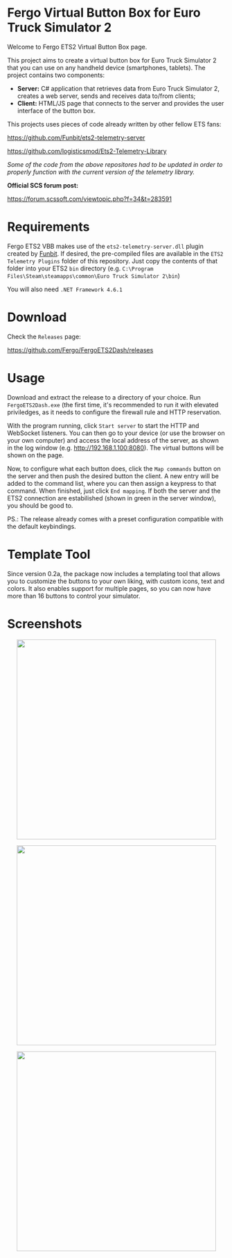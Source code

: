 
# Fergo Virtual Button Box for Euro Truck Simulator 2

Welcome to Fergo ETS2 Virtual Button Box page. 

This project aims to create a virtual button box for Euro Truck Simulator 2 that you can use on any handheld device (smartphones, tablets). The project contains two components:

* **Server:** C# application that retrieves data from Euro Truck Simulator 2, creates a web server, sends and receives data to/from clients;
* **Client:** HTML/JS page that connects to the server and provides the user interface of the button box.

This projects uses pieces of code already written by other fellow ETS fans:

https://github.com/Funbit/ets2-telemetry-server

https://github.com/logisticsmod/Ets2-Telemetry-Library

*Some of the code from the above repositores had to be updated in order to properly function with the current version of the telemetry library.*

**Official SCS forum post:**

https://forum.scssoft.com/viewtopic.php?f=34&t=283591

# Requirements

Fergo ETS2 VBB makes use of the `ets2-telemetry-server.dll` plugin created by [Funbit](https://github.com/Funbit). If desired, the pre-compiled files are available in the `ETS2 Telemetry Plugins` folder of this repository. Just copy the contents of that folder into your ETS2 `bin` directory (e.g. `C:\Program Files\Steam\steamapps\common\Euro Truck Simulator 2\bin`)

You will also need `.NET Framework 4.6.1`

# Download 

Check the `Releases` page:

https://github.com/Fergo/FergoETS2Dash/releases

# Usage

Download and extract the release to a directory of your choice. Run `FergoETS2Dash.exe` (the first time, it's recommended to run it with elevated priviledges, as it needs to configure the firewall rule and HTTP reservation.

With the program running, click `Start server` to start the HTTP and WebSocket listeners. You can then go to your device (or  use the browser on your own computer) and access the local address of the server, as shown in the log window (e.g. http://192.168.1.100:8080). The virtual buttons will be shown on the page. 

Now, to configure what each button does, click the `Map commands` button on the server and then push the desired button the client. A new entry will be added to the command list, where you can then assign a keypress to that command. When finished, just click `End mapping`. If both the server and the ETS2 connection are estabilished (shown in green in the server window), you should be good to.

PS.: The release already comes with a preset configuration compatible with the default keybindings.

# Template Tool

Since version 0.2a, the package now includes a templating tool that allows you to customize the buttons to your own liking, with custom icons, text and colors. It also enables support for multiple pages, so you can now have more than 16 buttons to control your simulator.

# Screenshots

<p align="center">
  <img width="460" src="https://i.imgur.com/GP3LQxy.jpg">
</p>

<p align="center">
  <img width="460" src="https://i.imgur.com/mQVDdgf.png">
</p>

<p align="center">
  <img width="460" src="https://i.imgur.com/e70hdUh.png">
</p>



